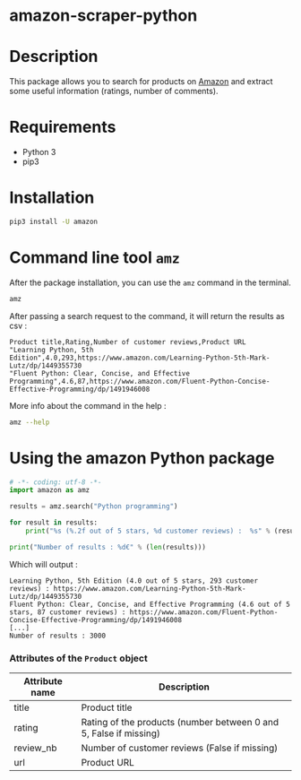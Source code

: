 # amazon-scraper-python

# Description

This package allows you to search for products on [Amazon](https://www.amazon.com/) and extract some useful information (ratings, number of comments).

# Requirements

- Python 3
- pip3

# Installation

```bash
pip3 install -U amazon
```

# Command line tool `amz`

After the package installation, you can use the `amz` command in the terminal.

```bash
amz
```

After passing a search request to the command, it will return the results as csv :

```csv
Product title,Rating,Number of customer reviews,Product URL
"Learning Python, 5th Edition",4.0,293,https://www.amazon.com/Learning-Python-5th-Mark-Lutz/dp/1449355730
"Fluent Python: Clear, Concise, and Effective Programming",4.6,87,https://www.amazon.com/Fluent-Python-Concise-Effective-Programming/dp/1491946008
```

More info about the command in the help :

```bash
amz --help
```

# Using the amazon Python package

```python
# -*- coding: utf-8 -*-
import amazon as amz

results = amz.search("Python programming")

for result in results:
    print("%s (%.2f out of 5 stars, %d customer reviews) :  %s" % (result.title, result.rating, result.review_nb, result.url))

print("Number of results : %d€" % (len(results)))

```

Which will output :

```
Learning Python, 5th Edition (4.0 out of 5 stars, 293 customer reviews) : https://www.amazon.com/Learning-Python-5th-Mark-Lutz/dp/1449355730
Fluent Python: Clear, Concise, and Effective Programming (4.6 out of 5 stars, 87 customer reviews) : https://www.amazon.com/Fluent-Python-Concise-Effective-Programming/dp/1491946008
[...]
Number of results : 3000
```

### Attributes of the `Product` object

Attribute name      | Description
------------------- | ---------------------------------------
title               | Product title
rating      	    | Rating of the products (number between 0 and 5, False if missing)
review_nb	        | Number of customer reviews (False if missing)
url 				| Product URL

